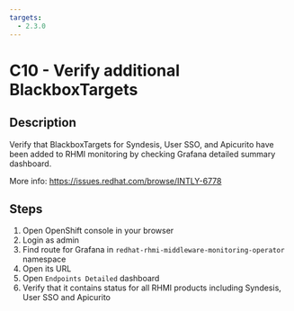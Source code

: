 ```yaml
---
targets:
  - 2.3.0
---
```


# C10 - Verify additional BlackboxTargets

## Description

Verify that BlackboxTargets for Syndesis, User SSO, and Apicurito have been added to RHMI monitoring by checking Grafana detailed summary dashboard.

More info: <https://issues.redhat.com/browse/INTLY-6778>

## Steps

1. Open OpenShift console in your browser
2. Login as admin
3. Find route for Grafana in `redhat-rhmi-middleware-monitoring-operator` namespace
4. Open its URL
5. Open `Endpoints Detailed` dashboard
6. Verify that it contains status for all RHMI products including Syndesis, User SSO and Apicurito
